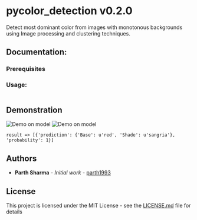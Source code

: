 # pycolor_detection v0.2.0
Detect most dominant color from images with monotonous backgrounds using Image processing and clustering techniques.

## Documentation:

### Prerequisites


### Usage:

```

```
###

## Demonstration
![Demo on model](https://github.com/parth1993/pycolor_detection/blob/master/samples/joey-red-veck-t-shirt-530x550.jpg "Original Image")
![Demo on model](https://github.com/parth1993/pycolor_detection/blob/master/samples/Masking_Done.jpg "After preprocessing")
```
result => [{'prediction': {'Base': u'red', 'Shade': u'sangria'}, 'probability': 1}]
```

## Authors

* **Parth Sharma** - *Initial work* - [parth1993](https://github.com/parth1993)


## License

This project is licensed under the MIT License - see the [LICENSE.md](LICENSE.md) file for details








